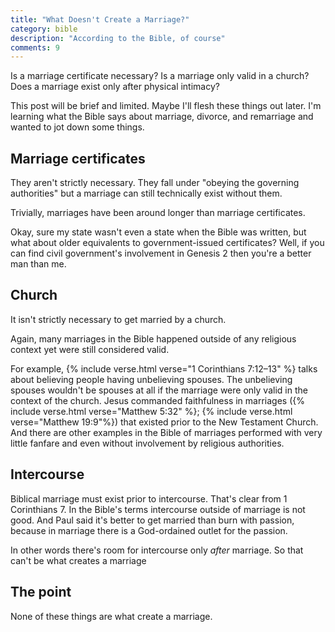 ```yaml
---
title: "What Doesn't Create a Marriage?"
category: bible
description: "According to the Bible, of course"
comments: 9
---
```


Is a marriage certificate necessary? Is a marriage only valid in a church? Does
a marriage exist only after physical intimacy?

This post will be brief and limited. Maybe I'll flesh these things out later.
I'm learning what the Bible says about marriage, divorce, and remarriage and
wanted to jot down some things.

## Marriage certificates

They aren't strictly necessary. They fall under "obeying the governing
authorities" but a marriage can still technically exist without them.

Trivially, marriages have been around longer than marriage certificates.

Okay, sure my state wasn't even a state when the Bible was written, but what
about older equivalents to government-issued certificates? Well, if you can find
civil government's involvement in Genesis 2 then you're a better man than me.

## Church

It isn't strictly necessary to get married by a church.

Again, many marriages in the Bible happened outside of any religious context yet
were still considered valid.

For example, {% include verse.html verse="1 Corinthians 7:12&ndash;13" %} talks
about believing people having unbelieving spouses. The unbelieving spouses
wouldn't be spouses at all if the marriage were only valid in the context of the
church. Jesus commanded faithfulness in marriages
({% include verse.html verse="Matthew 5:32" %};
{% include verse.html verse="Matthew 19:9"%}) that existed prior to the New
Testament Church. And there are other examples in the Bible of marriages
performed with very little fanfare and even without involvement by religious
authorities.

## Intercourse

Biblical marriage must exist prior to intercourse. That's clear from 1
Corinthians 7. In the Bible's terms intercourse outside of marriage is not good.
And Paul said it's better to get married than burn with passion, because in
marriage there is a God-ordained outlet for the passion.

In other words there's room for intercourse only _after_ marriage. So that can't
be what creates a marriage

## The point

None of these things are what create a marriage.